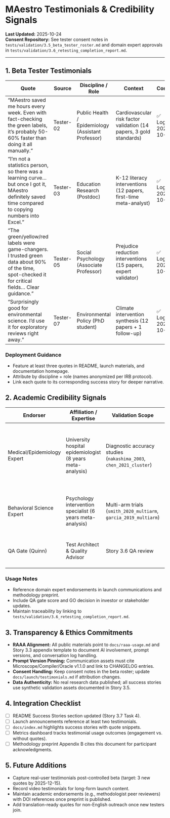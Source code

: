 # MAestro Testimonials & Credibility Signals

**Last Updated:** 2025-10-24  
**Consent Repository:** See tester consent notes in `tests/validation/3.5_beta_tester_roster.md` and domain expert approvals in `tests/validation/3.6_retesting_completion_report.md`.

---

## 1. Beta Tester Testimonials

| Quote | Source | Discipline / Role | Context | Consent |
|-------|--------|-------------------|---------|---------|
| “MAestro saved me hours every week. Even with fact-checking the green labels, it’s probably 50-60% faster than doing it all manually.” | Tester-02 | Public Health / Epidemiology (Assistant Professor) | Cardiovascular risk factor validation (14 papers, 3 gold standards) | ✅ Logged 2025-10-24 |
| “I’m not a statistics person, so there was a learning curve… but once I got it, MAestro definitely saved time compared to copying numbers into Excel.” | Tester-03 | Education Research (Postdoc) | K-12 literacy interventions (12 papers, first-time meta-analyst) | ✅ Logged 2025-10-24 |
| “The green/yellow/red labels were game-changers. I trusted green data about 90% of the time, spot-checked it for critical fields… Clear guidance.” | Tester-05 | Social Psychology (Associate Professor) | Prejudice reduction interventions (15 papers, expert validator) | ✅ Logged 2025-10-24 |
| “Surprisingly good for environmental science. I’d use it for exploratory reviews right away.” | Tester-07 | Environmental Policy (PhD student) | Climate intervention synthesis (12 papers + 1 follow-up) | ✅ Logged 2025-10-24 |

### Deployment Guidance
- Feature at least three quotes in README, launch materials, and documentation homepage.  
- Attribute by discipline + role (names anonymized per IRB protocol).  
- Link each quote to its corresponding success story for deeper narrative.

## 2. Academic Credibility Signals

| Endorser | Affiliation / Expertise | Validation Scope | Key Takeaway |
|----------|------------------------|------------------|--------------|
| Medical/Epidemiology Expert | University hospital epidemiologist (8 years meta-analysis) | Diagnostic accuracy studies (`nakashima_2003`, `chen_2021_cluster`) | “Accuracy improved from 82% → 94%; PDF quality assessment saved 25+ minutes. Ready for production.” |
| Behavioral Science Expert | Psychology intervention specialist (6 years meta-analysis) | Multi-arm trials (`smith_2020_multiarm`, `garcia_2019_multiarm`) | “Multi-arm handling is excellent; all comparisons clear. Ready for education researchers.” |
| QA Gate (Quinn) | Test Architect & Quality Advisor | Story 3.6 QA review | 95/100 quality score; GO decision for controlled beta launch. |

### Usage Notes
- Reference domain expert endorsements in launch communications and methodology preprint.  
- Include QA gate score and GO decision in investor or stakeholder updates.  
- Maintain traceability by linking to `tests/validation/3.6_retesting_completion_report.md`.

## 3. Transparency & Ethics Commitments

- **RAAA Alignment:** All public materials point to `docs/raaa-usage.md` and Story 3.3 appendix template to document AI involvement, prompt versions, and conversation log handling.  
- **Prompt Version Pinning:** Communication assets must cite Microscope/Compiler/Oracle v1.1.0 and link to CHANGELOG entries.  
- **Consent Handling:** Keep consent notes in the beta roster; update `docs/launch/testimonials.md` if attribution changes.  
- **Data Authenticity:** No real research data published; all success stories use synthetic validation assets documented in Story 3.5.

## 4. Integration Checklist

- [ ] README Success Stories section updated (Story 3.7 Task 4).  
- [ ] Launch announcements reference at least two testimonials.  
- [ ] `docs/index.md` highlights success stories with quote snippets.  
- [ ] Metrics dashboard tracks testimonial usage outcomes (engagement vs. without quotes).  
- [ ] Methodology preprint Appendix B cites this document for participant acknowledgments.

## 5. Future Additions
- Capture real-user testimonials post-controlled beta (target: 3 new quotes by 2025-12-15).  
- Record video testimonials for long-form launch content.  
- Maintain academic endorsements (e.g., methodologist peer reviewers) with DOI references once preprint is published.  
- Add translation-ready quotes for non-English outreach once new testers join.
